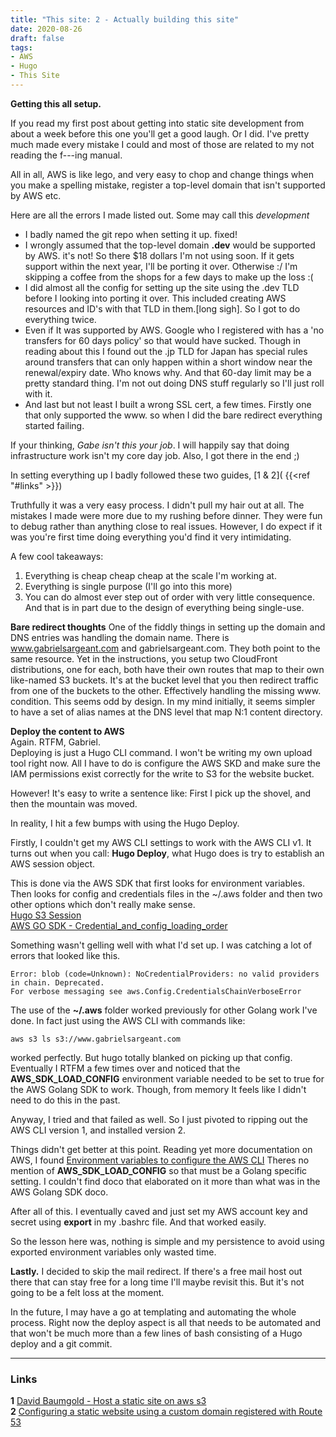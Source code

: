 ```yaml
---
title: "This site: 2 - Actually building this site"
date: 2020-08-26
draft: false
tags:
- AWS
- Hugo
- This Site
---
```


**Getting this all setup.**

If you read my first post about getting into static site development from about a week before this one you'll get a good laugh. Or I did. I've pretty much made every mistake I could and most of those are related to my not reading the f---ing manual.

All in all, AWS is like lego, and very easy to chop and change things when you make a spelling mistake, register a top-level domain that isn't supported by AWS etc. 

Here are all the errors I made listed out. Some may call this *development*

* I badly named the git repo when setting it up. fixed!
* I wrongly assumed that the top-level domain **.dev** would be supported by AWS. it's not! So there $18 dollars I'm not using soon. If it gets support within the next year, I'll be porting it over. Otherwise :/ I'm skipping a coffee from the shops for a few days to make up the loss :(
* I did almost all the config for setting up the site using the .dev TLD before I looking into porting it over. This included creating AWS resources and ID's with that TLD in them.[long sigh]. So I got to do everything twice. 
* Even if It was supported by AWS. Google who I registered with has a 'no transfers for 60 days policy' so that would have sucked. Though in reading about this I found out the .jp TLD for Japan has special rules around transfers that can only happen within a short window near the renewal/expiry date. Who knows why. And that 60-day limit may be a pretty standard thing. I'm not out doing DNS stuff regularly so I'll just roll with it.
* And last but not least I built a wrong SSL cert, a few times. Firstly one that only supported the www. so when I did the bare redirect everything started failing.

If your thinking, *Gabe isn't this your job*. I will happily say that doing infrastructure work isn't my core day job. Also, I got there in the end ;)

In setting everything up I badly followed these two guides, [1 & 2]( 
{{<ref "#links" >}})

Truthfully it was a very easy process. I didn't pull my hair out at all. The mistakes I made were more due to my rushing before dinner. They were fun to debug rather than anything close to real issues. However, I do expect if it was you're first time doing everything you'd find it very intimidating.

A few cool takeaways:

1. Everything is cheap cheap cheap at the scale I'm working at.
1. Everything is single purpose (I'll go into this more)
1. You can do almost ever step out of order with very little consequence. And that is in part due to the design of everything being single-use.


**Bare redirect thoughts**
One of the fiddly things in setting up the domain and DNS entries was handling the domain name.
There is www.gabrielsargeant.com and gabrielsargeant.com. 
They both point to the same resource. Yet in the instructions, you setup two CloudFront distributions, one for each, both have their own routes that map to their own like-named S3 buckets. It's at the bucket level that you then redirect traffic from one of the buckets to the other. Effectively handling the missing www. condition.
This seems odd by design. In my mind initially, it seems simpler to have a set of alias names at the DNS level that map N:1 content directory. 

**Deploy the content to AWS**  
Again. RTFM, Gabriel.   
Deploying is just a Hugo CLI command. I won't be writing my own upload tool right now.
All I have to do is configure the AWS SKD and make sure the IAM permissions exist correctly for the write to S3 for the website bucket. 

However! It's easy to write a sentence like: First I pick up the shovel, and then the mountain was moved. 

In reality, I hit a few bumps with using the Hugo Deploy.  

Firstly, I couldn't get my AWS CLI settings to work with the AWS CLI v1. It turns out when you call: **Hugo Deploy**, what Hugo does is try to establish an AWS session object. 

This is done via the AWS SDK that first looks for environment variables. Then looks for config and credentials files in the ~/.aws folder and then two other options which don't really make sense.  
[Hugo S3 Session](https://gocloud.dev/howto/blob/#s3)  
[AWS GO SDK - Credential_and_config_loading_order](https://docs.aws.amazon.com/sdk-for-go/api/aws/session/#hdr-Credential_and_config_loading_order)

Something wasn't gelling well with what I'd set up. I was catching a lot of errors that looked like this.

```
Error: blob (code=Unknown): NoCredentialProviders: no valid providers in chain. Deprecated.
For verbose messaging see aws.Config.CredentialsChainVerboseError
```

The use of the **~/.aws** folder worked previously for other Golang work I've done. In fact just using the AWS CLI with commands like:

```
aws s3 ls s3://www.gabrielsargeant.com
```
worked perfectly. But hugo totally blanked on picking up that config. 
Eventually I RTFM a few times over and noticed that the **AWS_SDK_LOAD_CONFIG** environment variable needed to be set to true for the AWS Golang SDK to work. 
Though, from memory It feels like I didn't need to do this in the past.

Anyway, I tried and that failed as well. So I just pivoted to ripping out the AWS CLI version 1, and installed version 2. 

Things didn't get better at this point.
Reading yet more documentation on AWS, I found 
[Environment variables to configure the AWS CLI](https://docs.aws.amazon.com/cli/latest/userguide/cli-configure-envvars.html) Theres no mention of **AWS_SDK_LOAD_CONFIG** so that must be a Golang specific setting. I couldn't find doco that elaborated on it more than what was in the AWS Golang SDK doco.

After all of this. I eventually caved and just set my AWS account key and secret using **export** in my .bashrc file. And that worked easily.

So the lesson here was, nothing is simple and my persistence to avoid using exported environment variables only wasted time.


**Lastly.**
I decided to skip the mail redirect. If there's a free mail host out there that can stay free for a long time I'll maybe revisit this. But it's not going to be a felt loss at the moment.

In the future, I may have a go at templating and automating the whole process. Right now the deploy aspect is all that needs to be automated and that won't be much more than a few lines of bash consisting of a Hugo deploy and a git commit. 

___
### Links

**1** [David Baumgold - Host a static site on aws s3](https://www.davidbaumgold.com/tutorials/host-static-site-aws-s3-cloudfront/)  
**2** [Configuring a static website using a custom domain registered with Route 53 ](https://docs.aws.amazon.com/AmazonS3/latest/dev/website-hosting-custom-domain-walkthrough.html)



